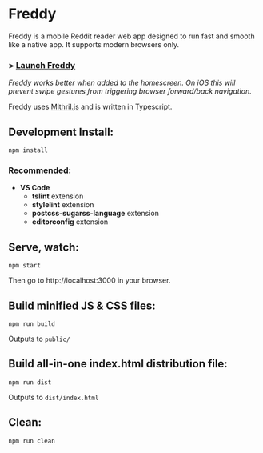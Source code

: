 # Freddy

Freddy is a mobile Reddit reader web app designed to run fast and smooth like a native app. It supports modern browsers only.

### > [Launch Freddy](https://freddy.spacejack.ca/)

*Freddy works better when added to the homescreen. On iOS this will prevent swipe gestures from triggering browser forward/back navigation.*

Freddy uses [Mithril.js](https://mithril.js.org/) and is written in Typescript.

## Development Install:

	npm install

### Recommended:

* **VS Code**
	- **tslint** extension
	- **stylelint** extension
	- **postcss-sugarss-language** extension
	- **editorconfig** extension

## Serve, watch:

	npm start

Then go to http://localhost:3000 in your browser.

## Build minified JS & CSS files:

	npm run build

Outputs to `public/`

## Build all-in-one index.html distribution file:

	npm run dist

Outputs to `dist/index.html`

## Clean:

	npm run clean
